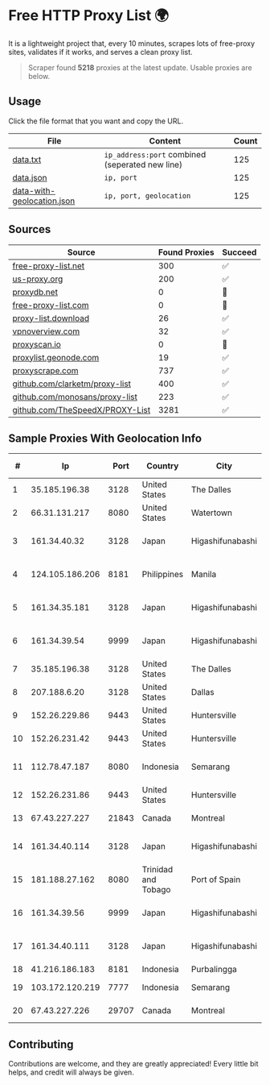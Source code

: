 
# Free HTTP Proxy List 🌍

It is a lightweight project that, every 10 minutes, scrapes lots of free-proxy sites, validates if it works, and serves a clean proxy list.


> Scraper found **5218** proxies at the latest update. Usable proxies are below.

## Usage

Click the file format that you want and copy the URL.


|File|Content|Count|
|----|-------|-----|
|[data.txt](https://raw.githubusercontent.com/themiralay/Proxy-List-World/master/data.txt)|`ip_address:port` combined (seperated new line)|125|
|[data.json](https://raw.githubusercontent.com/themiralay/Proxy-List-World/master/data.json)|`ip, port`|125|
|[data-with-geolocation.json](https://raw.githubusercontent.com/themiralay/Proxy-List-World/master/data-with-geolocation.json)|`ip, port, geolocation`|125|

## Sources

|Source|Found Proxies|Succeed|
|------|-------------|-------|
|[free-proxy-list.net](https://free-proxy-list.net)|300|✅|
|[us-proxy.org](https://www.us-proxy.org)|200|✅|
|[proxydb.net](http://proxydb.net)|0|🚫|
|[free-proxy-list.com](https://free-proxy-list.com/?page=&port=&type%5B%5D=http&type%5B%5D=https&up_time=0&search=Search)|0|🚫|
|[proxy-list.download](https://www.proxy-list.download/HTTP)|26|✅|
|[vpnoverview.com](https://vpnoverview.com/privacy/anonymous-browsing/free-proxy-servers)|32|✅|
|[proxyscan.io](https://www.proxyscan.io)|0|🚫|
|[proxylist.geonode.com](https://proxylist.geonode.com/api/proxy-list?limit=300&page=1&sort_by=lastChecked&sort_type=desc&protocols=http,https)|19|✅|
|[proxyscrape.com](https://api.proxyscrape.com/v2/?request=displayproxies&protocol=http&timeout=10000&country=all&ssl=all&anonymity=all)|737|✅|
|[github.com/clarketm/proxy-list](https://raw.githubusercontent.com/clarketm/proxy-list/master/proxy-list-raw.txt)|400|✅|
|[github.com/monosans/proxy-list](https://raw.githubusercontent.com/monosans/proxy-list/main/proxies/http.txt)|223|✅|
|[github.com/TheSpeedX/PROXY-List](https://raw.githubusercontent.com/TheSpeedX/PROXY-List/master/http.txt)|3281|✅|


## Sample Proxies With Geolocation Info

|#|Ip|Port|Country|City|Internet Service Provider|
|-|--|----|-------|----|-------------------------|
|1|35.185.196.38|3128|United States|The Dalles|Google LLC|
|2|66.31.131.217|8080|United States|Watertown|Comcast Cable Communications|
|3|161.34.40.32|3128|Japan|Higashifunabashi|NTT PC Communications, Inc.|
|4|124.105.186.206|8181|Philippines|Manila|Philippine Long Distance Telephone Co.|
|5|161.34.35.181|3128|Japan|Higashifunabashi|NTT PC Communications, Inc.|
|6|161.34.39.54|9999|Japan|Higashifunabashi|NTT PC Communications, Inc.|
|7|35.185.196.38|3128|United States|The Dalles|Google LLC|
|8|207.188.6.20|3128|United States|Dallas|Latitude.sh|
|9|152.26.229.86|9443|United States|Huntersville|MCNC|
|10|152.26.231.42|9443|United States|Huntersville|MCNC|
|11|112.78.47.187|8080|Indonesia|Semarang|PT DES Teknologi Informasi|
|12|152.26.231.86|9443|United States|Huntersville|MCNC|
|13|67.43.227.227|21843|Canada|Montreal|GloboTech Communications|
|14|161.34.40.114|3128|Japan|Higashifunabashi|NTT PC Communications, Inc.|
|15|181.188.27.162|8080|Trinidad and Tobago|Port of Spain|Columbus Communications Trinidad Limited.|
|16|161.34.39.56|9999|Japan|Higashifunabashi|NTT PC Communications, Inc.|
|17|161.34.40.111|3128|Japan|Higashifunabashi|NTT PC Communications, Inc.|
|18|41.216.186.183|8181|Indonesia|Purbalingga|FASTHOSTING|
|19|103.172.120.219|7777|Indonesia|Semarang|PT Digital Akses Nusantara|
|20|67.43.227.226|29707|Canada|Montreal|GloboTech Communications|



## Contributing

Contributions are welcome, and they are greatly appreciated! Every
little bit helps, and credit will always be given.

